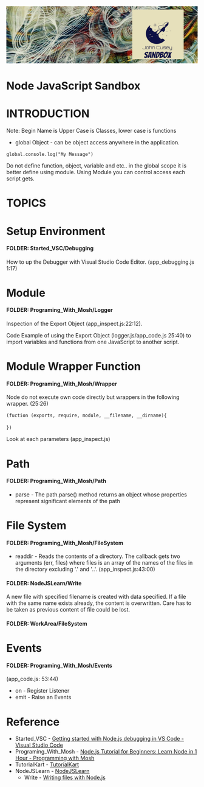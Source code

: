 <img src="https://github.com/johncuseysan/GettingStarted/blob/main/SanBanner.png" alt="John Cusey Sandbox Logo" height="150" width="1000">

# Node JavaScript Sandbox

# INTRODUCTION  
Note: Begin Name is Upper Case is Classes, lower case is functions

* global Object - can be object access anywhere in the application.

```JS
global.console.log("My Message")
```
Do not define function, object, variable and etc.. in the global scope it is better define using module. Using Module you can control access each script gets.

# TOPICS  

# Setup Environment        
#### FOLDER: Started_VSC/Debugging
How to up the Debugger with Visual Studio Code Editor. (app_debugging.js 1:17)

# Module       
#### FOLDER: Programing_With_Mosh/Logger
Inspection of the Export Object (app_inspect.js:22:12).

Code Example of using the Export Object (logger.js/app_code.js 25:40) to import variables and functions from one JavaScript to another script.  

# Module Wrapper Function
#### FOLDER: Programing_With_Mosh/Wrapper
Node do not execute own code directly but wrappers in the following wrapper. (25:26)

```JS
(fuction (exports, require, module, __filename, __dirname){

})
```
Look at each parameters (app_inspect.js)

# Path
#### FOLDER: Programing_With_Mosh/Path
* parse - The path.parse() method returns an object whose properties represent significant elements of the path

# File System
#### FOLDER: Programing_With_Mosh/FileSystem
* readdir - Reads the contents of a directory. The callback gets two arguments (err, files) where files is an array of the names of the files in the directory excluding '.' and '..'.  (app_inspect.js:43:00)

#### FOLDER: NodeJSLearn/Write
A new file with specified filename is created with data specified. If a file with the same name exists already, the content is overwritten. Care has to be taken as previous content of file could be lost.

#### FOLDER: WorkArea/FileSystem


# Events
#### FOLDER: Programing_With_Mosh/Events

(app_code.js: 53:44)
* on - Register Listener
* emit - Raise an Events

# Reference   
* Started_VSC - [Getting started with Node.js debugging in VS Code - Visual Studio Code
](https://www.youtube.com/watch?v=2oFKNL7vYV8&t=74s)
* Programing_With_Mosh - [Node.js Tutorial for Beginners: Learn Node in 1 Hour - Programming with Mosh](https://www.youtube.com/watch?v=TlB_eWDSMt4&t=859s)
* TutorialKart - [TutorialKart](https://www.tutorialkart.com/nodejs/nodejs-tutorial/)
* NodeJSLearn - [NodeJSLearn](https://nodejs.dev/learn)
    * Write - [Writing files with Node.js](https://nodejs.dev/learn/writing-files-with-nodejs)
